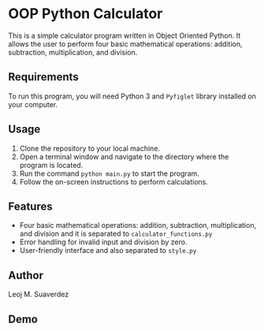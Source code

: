 # OOP Python Calculator

This is a simple calculator program written in Object Oriented Python. It allows the user to perform four basic mathematical operations: addition, subtraction, multiplication, and division.

## Requirements

To run this program, you will need Python 3 and `Pyfiglet` library installed on your computer.

## Usage

1. Clone the repository to your local machine.
2. Open a terminal window and navigate to the directory where the program is located.
3. Run the command `python main.py` to start the program.
4. Follow the on-screen instructions to perform calculations.

## Features

- Four basic mathematical operations: addition, subtraction, multiplication, and division and it is separated to `calculator_functions.py`
- Error handling for invalid input and division by zero.
- User-friendly interface and also separated to `style.py`

## Author

Leoj M. Suaverdez

## Demo
